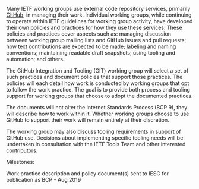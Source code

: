 Many IETF working groups use external code repository services, primarily
[GitHub](https://github.com/), in managing their work.  Individual working
groups, while continuing to operate within IETF guidelines for working group
activity, have developed their own policies and practices for how they use these
services.  These policies and practices cover aspects such as: managing
discussion between working group mailing lists and GitHub issues and pull
requests; how text contributions are expected to be made; labeling and naming
conventions; maintaining readable draft snapshots; using tooling and automation;
and others.

The GitHub Integration and Tooling (GIT) working group will select a set of such
practices and document policies that support those practices.  The policies will
each detail how work is conducted by working groups that opt to follow the work
practice.  The goal is to provide both process and tooling support for working
groups that choose to adopt the documented practices.

The documents will not alter the Internet Standards Process (BCP 9), they will
describe how to work within it.  Whether working groups choose to use GitHub to
support their work will remain entirely at their discretion.

The working group may also discuss tooling requirements in support of GitHub
use. Decisions about implementing specific tooling needs will be undertaken in
consultation with the IETF Tools Team and other interested contributors.

Milestones:

Work practice description and policy document(s) sent to IESG for publication as BCP - Aug 2019
